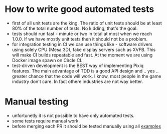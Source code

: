 # How to write good automated tests

* first of all unit tests are the king. The ratio of unit tests should be at least 80% of the total number of tests. No kidding, that's the goal.
* tests should run fast - minute or two in total at most when we reach 1.0.0. If we have mostly unit tests then it should not be a problem.
* for integration testing in CI we can use things like - software drivers using solely CPU (Mesa 3D), fake display servers such as XVFB. This will make CI builds repeatable and fast. At the moment we are using Docker image spawn on Circle CI.
* test-driven development is the BEST way of implementing Pixiq features. The main advantage of TDD is a good API design and .. yes .. greater chance that the code will work. I know, most people in the game industry don't care. In fact othere industries are not way better.


# Manual testing

* unfortunetly it is not possible to have only automated tests.
* some tests require manual work. 
* before merging each PR it should be tested manually using all [examples](https://github.com/jacekolszak/pixiq/tree/master/examples)
